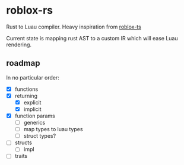 # roblox-rs

Rust to Luau compiler. Heavy inspiration from [roblox-ts](https://roblox-ts.com/)

Current state is mapping rust AST to a custom IR which will ease Luau rendering.

## roadmap

In no particular order:
- [x] functions
- [x] returning
  - [x] explicit
  - [x] implicit
- [x] function params
  - [ ] generics
  - [ ] map types to luau types
  - [ ] struct types?
- [ ] structs
  - [ ] impl
- [ ] traits